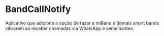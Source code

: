 # BandCallNotify
Aplicativo que adiciona a opção de fazer a miBand e demais smart bands vibrarem ao receber chamadas via WhatsApp e semelhantes.
